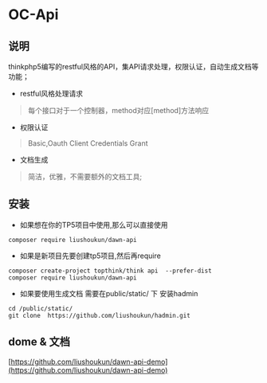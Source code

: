 OC-Api 
===============

## 说明
thinkphp5编写的restful风格的API，集API请求处理，权限认证，自动生成文档等功能；

 - restful风格处理请求
 > 每个接口对于一个控制器，method对应[method]方法响应

 - 权限认证
 > Basic,Oauth Client Credentials Grant
 
 - 文档生成
 > 简洁，优雅，不需要额外的文档工具;
 
 
## 安装
- 如果想在你的TP5项目中使用,那么可以直接使用
```
composer require liushoukun/dawn-api
```
- 如果是新项目先要创建tp5项目,然后再require

```
composer create-project topthink/think api  --prefer-dist
composer require liushoukun/dawn-api
```
- 如果要使用生成文档 需要在public/static/ 下 安装hadmin
```
cd /public/static/
git clone  https://github.com/liushoukun/hadmin.git
```


## dome & 文档
 [https://github.com/liushoukun/dawn-api-demo](https://github.com/liushoukun/dawn-api-demo)
